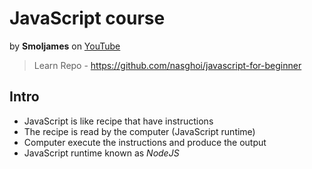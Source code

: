 # JavaScript course
by **Smoljames** on [YouTube](https://www.youtube.com/watch?v=-ihpNX0EODc)
> Learn Repo - https://github.com/nasghoi/javascript-for-beginner

## Intro
- JavaScript is like recipe that have instructions
- The recipe is read by the computer (JavaScript runtime)
- Computer execute the instructions and produce the output
- JavaScript runtime known as *NodeJS*

